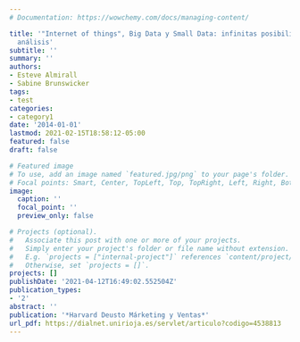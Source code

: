 ```yaml
---
# Documentation: https://wowchemy.com/docs/managing-content/

title: '"Internet of things", Big Data y Small Data: infinitas posibilidades de
  análisis'
subtitle: ''
summary: ''
authors:
- Esteve Almirall
- Sabine Brunswicker
tags:
- test
categories:
- category1
date: '2014-01-01'
lastmod: 2021-02-15T18:58:12-05:00
featured: false
draft: false

# Featured image
# To use, add an image named `featured.jpg/png` to your page's folder.
# Focal points: Smart, Center, TopLeft, Top, TopRight, Left, Right, BottomLeft, Bottom, BottomRight.
image:
  caption: ''
  focal_point: ''
  preview_only: false

# Projects (optional).
#   Associate this post with one or more of your projects.
#   Simply enter your project's folder or file name without extension.
#   E.g. `projects = ["internal-project"]` references `content/project/deep-learning/index.md`.
#   Otherwise, set `projects = []`.
projects: []
publishDate: '2021-04-12T16:49:02.552504Z'
publication_types:
- '2'
abstract: ''
publication: '*Harvard Deusto Márketing y Ventas*'
url_pdf: https://dialnet.unirioja.es/servlet/articulo?codigo=4538813
---
```

